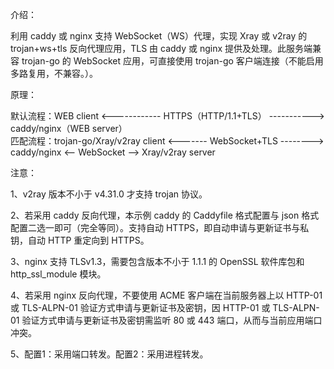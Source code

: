 介绍：

利用 caddy 或 nginx 支持 WebSocket（WS）代理，实现 Xray 或 v2ray 的 trojan+ws+tls 反向代理应用，TLS 由 caddy 或 nginx 提供及处理。此服务端兼容 trojan-go 的 WebSocket 应用，可直接使用 trojan-go 客户端连接（不能启用多路复用，不兼容。）。

原理：

默认流程：WEB client <------------ HTTPS（HTTP/1.1+TLS） -----------> caddy/nginx（WEB server）  
匹配流程：trojan-go/Xray/v2ray client <------- WebSocket+TLS --------> caddy/nginx <-- WebSocket --> Xray/v2ray server

注意：

1、v2ray 版本不小于 v4.31.0 才支持 trojan 协议。

2、若采用 caddy 反向代理，本示例 caddy 的 Caddyfile 格式配置与 json 格式配置二选一即可（完全等同）。支持自动 HTTPS，即自动申请与更新证书与私钥，自动 HTTP 重定向到 HTTPS。

3、nginx 支持 TLSv1.3，需要包含版本不小于 1.1.1 的 OpenSSL 软件库包和 http_ssl_module 模块。

4、若采用 nginx 反向代理，不要使用 ACME 客户端在当前服务器上以 HTTP-01 或 TLS-ALPN-01 验证方式申请与更新证书及密钥，因 HTTP-01 或 TLS-ALPN-01 验证方式申请与更新证书及密钥需监听 80 或 443 端口，从而与当前应用端口冲突。

5、配置1：采用端口转发。配置2：采用进程转发。
